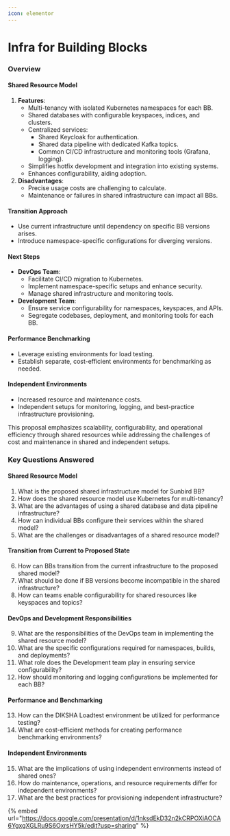 ```yaml
---
icon: elementor
---
```


# Infra for Building Blocks

### Overview

#### Shared Resource Model

1. **Features**:
   * Multi-tenancy with isolated Kubernetes namespaces for each BB.
   * Shared databases with configurable keyspaces, indices, and clusters.
   * Centralized services:
     * Shared Keycloak for authentication.
     * Shared data pipeline with dedicated Kafka topics.
     * Common CI/CD infrastructure and monitoring tools (Grafana, logging).
   * Simplifies hotfix development and integration into existing systems.
   * Enhances configurability, aiding adoption.
2. **Disadvantages**:
   * Precise usage costs are challenging to calculate.
   * Maintenance or failures in shared infrastructure can impact all BBs.

#### Transition Approach

* Use current infrastructure until dependency on specific BB versions arises.
* Introduce namespace-specific configurations for diverging versions.

#### Next Steps

* **DevOps Team**:
  * Facilitate CI/CD migration to Kubernetes.
  * Implement namespace-specific setups and enhance security.
  * Manage shared infrastructure and monitoring tools.
* **Development Team**:
  * Ensure service configurability for namespaces, keyspaces, and APIs.
  * Segregate codebases, deployment, and monitoring tools for each BB.

#### Performance Benchmarking

* Leverage existing environments for load testing.
* Establish separate, cost-efficient environments for benchmarking as needed.

#### Independent Environments

* Increased resource and maintenance costs.
* Independent setups for monitoring, logging, and best-practice infrastructure provisioning.

This proposal emphasizes scalability, configurability, and operational efficiency through shared resources while addressing the challenges of cost and maintenance in shared and independent setups.

### Key Questions Answered

#### Shared Resource Model

1. What is the proposed shared infrastructure model for Sunbird BB?
2. How does the shared resource model use Kubernetes for multi-tenancy?
3. What are the advantages of using a shared database and data pipeline infrastructure?
4. How can individual BBs configure their services within the shared model?
5. What are the challenges or disadvantages of a shared resource model?

#### Transition from Current to Proposed State

6. How can BBs transition from the current infrastructure to the proposed shared model?
7. What should be done if BB versions become incompatible in the shared infrastructure?
8. How can teams enable configurability for shared resources like keyspaces and topics?

#### DevOps and Development Responsibilities

9. What are the responsibilities of the DevOps team in implementing the shared resource model?
10. What are the specific configurations required for namespaces, builds, and deployments?
11. What role does the Development team play in ensuring service configurability?
12. How should monitoring and logging configurations be implemented for each BB?

#### Performance and Benchmarking

13. How can the DIKSHA Loadtest environment be utilized for performance testing?
14. What are cost-efficient methods for creating performance benchmarking environments?

#### Independent Environments

15. What are the implications of using independent environments instead of shared ones?
16. How do maintenance, operations, and resource requirements differ for independent environments?
17. What are the best practices for provisioning independent infrastructure?





{% embed url="https://docs.google.com/presentation/d/1nksdEkD32n2kCRPOXiAOCA6YgxgXGLRu9S6OxrsHY5k/edit?usp=sharing" %}
